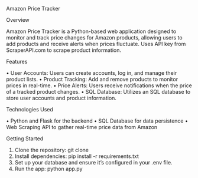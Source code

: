 Amazon Price Tracker

Overview

Amazon Price Tracker is a Python-based web application designed to monitor and track price changes for Amazon products, allowing users to add products and receive alerts when prices fluctuate. Uses API key from ScraperAPI.com to scrape product information.

Features

•	User Accounts: Users can create accounts, log in, and manage their product lists.
•	Product Tracking: Add and remove products to monitor prices in real-time.
•	Price Alerts: Users receive notifications when the price of a tracked product changes.
•	SQL Database: Utilizes an SQL database to store user accounts and product information.

Technologies Used

•	Python and Flask for the backend
•	SQL Database for data persistence
•	Web Scraping API to gather real-time price data from Amazon

Getting Started

1.	Clone the repository: git clone <repo-url>
2.	Install dependencies: pip install -r requirements.txt
3.	Set up your database and ensure it’s configured in your .env file.
4.	Run the app: python app.py


